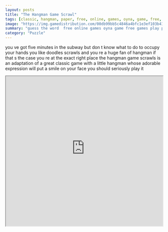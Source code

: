```yaml
---
layout: posts
title: "The Hangman Game Scrawl"
tags: [classic, hangman, paper, free, online, games, oyna, game, free, games, play, play, games]
image: "https://img.gamedistribution.com/00db99bb5c4846a4bfc1e3ef103b41be-1280x550.jpeg"
summary: "guess the word  free online games oyna game free games play play games"
category: "Puzzle"
---
```


you ve got five minutes in the subway but don t know what to do to occupy your hands you like doodles scrawls and you re a huge fan of hangman if that s the case you re at the exact right place the hangman game scrawls is an adaptation of a great classic game with a little hangman whose adorable expression will put a smile on your face you should seriously play it

<iframe width="100%" height="480px;" src="https://html5.gamedistribution.com/00db99bb5c4846a4bfc1e3ef103b41be/"></iframe>
